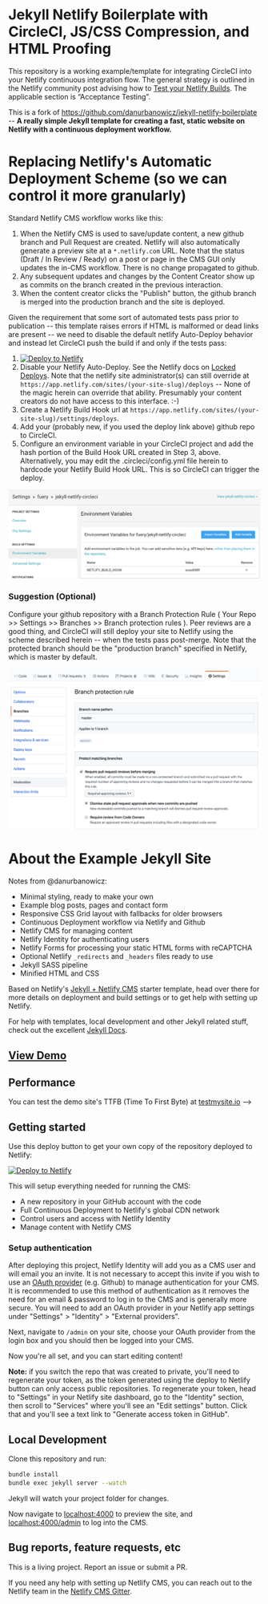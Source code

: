 # Jekyll Netlify Boilerplate with CircleCI, JS/CSS Compression, and HTML Proofing

This repository is a working example/template for integrating CircleCI into your Netlify continuous integration
flow. The general strategy is outlined in the Netlify community post advising how to
[Test your Netlify Builds](https://community.netlify.com/t/common-issue-testing-your-netlify-builds/1456). The applicable section is “Acceptance Testing”.

This is a fork of https://github.com/danurbanowicz/jekyll-netlify-boilerplate -- **A really simple Jekyll template for creating a fast, static website on Netlify with
a continuous deployment workflow.**

# Replacing Netlify's Automatic Deployment Scheme (so we can control it more granularly)

Standard Netlify CMS workflow works like this:
1. When the Netlify CMS is used to save/update content, a new github branch and Pull Request are created. Netlify will also automatically generate a preview site at a ``` *.netlify.com ``` URL. Note that the status (Draft / In Review / Ready) on a post or page in the CMS GUI only updates the in-CMS workflow. There is no change propagated to github.
2. Any subsequent updates and changes by the Content Creator show up as commits on the branch created in the previous interaction.
3. When the content creator clicks the "Publish" button, the github branch is merged into the production branch and the site is deployed.  

Given the requirement that some sort of automated tests pass prior to publication -- this template raises errors if HTML is malformed or dead links are present --
we need to disable the default netlify Auto-Deploy behavior and instead let CircleCI push the build if and only if the tests pass:
1. [![Deploy to Netlify](https://www.netlify.com/img/deploy/button.svg)](https://app.netlify.com/start/deploy?repository=https://github.com/fuery/jekyll-netlify-circleci&stack=cms)
2. Disable your Netlify Auto-Deploy. See the Netlify docs on [Locked Deploys](https://docs.netlify.com/site-deploys/manage-deploys/#locked-deploys). Note that the netlify site administrator(s) can still override at ``` https://app.netlify.com/sites/(your-site-slug)/deploys ``` -- None of the magic herein can override that ability. Presumably your content creators do not have access to this interface. :-)
3. Create a Netlify Build Hook url at ``` https://app.netlify.com/sites/(your-site-slug)/settings/deploys ```.
4. Add your (probably new, if you used the deploy link above) github repo to CircleCI.
5. Configure an environment variable in your CircleCI project and add the hash portion of the Build Hook URL created in Step 3, above. Alternatively, you may edit the .circleci/config.yml file herein to hardcode your Netlify Build Hook URL. This is so CircleCI can trigger the deploy.

![CircleCI Environement Variable](assets/screenshot-circleci-project-settings-environment-var.png)

### Suggestion (Optional)
Configure your github repository
with a Branch Protection Rule ( Your Repo >> Settings >> Branches >> Branch protection rules ). Peer reviews are a good thing, and CircleCI
will still deploy your site to Netlify using the scheme described herein -- when the tests pass post-merge.
Note that the protected branch should be the "production branch" specified in Netlify, which is master by default.

![Branch Protection Setup](assets/screenshot-github-protected-branchrule.png)

# About the Example Jekyll Site
Notes from @danurbanowicz:

* Minimal styling, ready to make your own
* Example blog posts, pages and contact form
* Responsive CSS Grid layout with fallbacks for older browsers
* Continuous Deployment workflow via Netlify and Github
* Netlify CMS for managing content
* Netlify Identity for authenticating users
* Netlify Forms for processing your static HTML forms with reCAPTCHA
* Optional Netlify `_redirects` and `_headers` files ready to use
* Jekyll SASS pipeline
* Minified HTML and CSS

Based on Netlify's [Jekyll + Netlify CMS](https://github.com/netlify-templates/jekyll-netlify-cms) starter template, head over there for more details on deployment and build settings or to get help with setting up Netlify.

For help with templates, local development and other Jekyll related stuff, check out the excellent [Jekyll Docs](https://jekyllrb.com/docs/home/).

## [View Demo](https://jekyll-netlify-circleci.netlify.com/)

## Performance

You can test the demo site's TTFB (Time To First Byte) at [testmysite.io](https://testmysite.io/5b50abe51f12b74b81dd5442/jekyll-netlify-circleci.netlify.com) -->

## Getting started

Use this deploy button to get your own copy of the repository deployed to Netlify:

[![Deploy to Netlify](https://www.netlify.com/img/deploy/button.svg)](https://app.netlify.com/start/deploy?repository=https://github.com/fuery/jekyll-netlify-circleci&stack=cms)

This will setup everything needed for running the CMS:

* A new repository in your GitHub account with the code
* Full Continuous Deployment to Netlify's global CDN network
* Control users and access with Netlify Identity
* Manage content with Netlify CMS

### Setup authentication

After deploying this project, Netlify Identity will add you as a CMS user and
will email you an invite. It is not necessary to accept this invite if you wish
to use an
[OAuth provider](https://www.netlify.com/docs/identity/#external-provider-login)
(e.g. Github) to manage authentication for your CMS.
It is recommended to use this method of authentication as it removes the need
for an email & password to log in to the CMS and is generally more secure. You
will need to add an OAuth provider in your Netlify app settings under
"Settings" > "Identity" > "External providers".

Next, navigate to `/admin` on your site, choose your OAuth provider from the
login box and you should then be logged into your CMS.

Now you're all set, and you can start editing content!

**Note:** if you switch the repo that was created to private, you'll need to regenerate your token,
as the token generated using the deploy to Netlify button can only access public repositories. To
regenerate your token, head to "Settings" in your Netlify site dashboard, go to the "Identity"
section, then scroll to "Services" where you'll see an "Edit settings" button. Click that and you'll
see a text link to "Generate access token in GitHub".

## Local Development

Clone this repository and run:

```bash
bundle install
bundle exec jekyll server --watch
```
Jekyll will watch your project folder for changes.

Now navigate to [localhost:4000](http://localhost:4000/) to preview the site, and
[localhost:4000/admin](http://localhost:4000/admin) to log into the CMS.

## Bug reports, feature requests, etc

This is a living project. Report an issue or submit a PR.

If you need any help with setting up Netlify CMS, you can reach out to the Netlify team in the [Netlify CMS Gitter](https://gitter.im/netlify/netlifycms).
